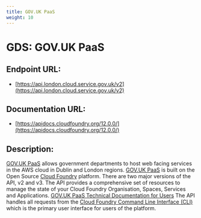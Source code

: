 ```yaml
---
title: GOV.UK PaaS
weight: 10
---
```


# GDS: GOV.UK PaaS

## Endpoint URL:
 - [https://api.london.cloud.service.gov.uk/v2](https://api.london.cloud.service.gov.uk/v2)

## Documentation URL:
 - [https://apidocs.cloudfoundry.org/12.0.0/](https://apidocs.cloudfoundry.org/12.0.0/)

## Description:
[GOV.UK PaaS](https://www.cloud.service.gov.uk/) allows government departments to host web facing services in the AWS cloud in Dublin and London regions. [GOV.UK PaaS](https://www.cloud.service.gov.uk/) is built on the Open Source [Cloud Foundry](https://www.cloudfoundry.org/) platform. There are two major versions of the API, v2 and v3. The API provides a comprehensive set of resources to manage the state of your Cloud Foundry Organisation, Spaces, Services and Applications. [GOV.UK PaaS Technical Documentation for Users](https://docs.cloud.service.gov.uk/) The  API  handles all requests from the [Cloud Foundry Command Line Interface (CLI)](https://docs.cloudfoundry.org/cf-cli/) which is the primary user interface for users of the platform.

